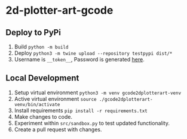 # 2d-plotter-art-gcode

## Deploy to PyPi

1. Build `python -m build`
2. Deploy `python3 -m twine upload --repository testpypi dist/*`
3. Username is `__token__`, Password is generated [here](https://pypi.org/manage/account/#api-tokens).

## Local Development

1. Setup virtual environment `python3 -m venv gcode2dplotterart-venv`
2. Active virtual environment `source ./gcode2dplotterart-venv/bin/activate`
3. Install requirements `pip install -r requirements.txt`
4. Make changes to code.
5. Experiment within `src/sandbox.py` to test updated functionality.
6. Create a pull request with changes. 